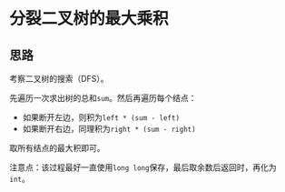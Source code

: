 # 分裂二叉树的最大乘积

## 思路

考察二叉树的搜索（DFS）。

先遍历一次求出树的总和`sum`。然后再遍历每个结点：

- 如果断开左边，则积为`left * (sum - left)`
- 如果断开右边，同理积为`right * (sum - right)`

取所有结点的最大积即可。

注意点：该过程最好一直使用`long long`保存，最后取余数后返回时，再化为`int`。
